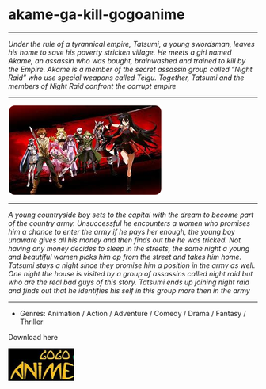# akame-ga-kill-gogoanime

___

*Under the rule of a tyrannical empire, Tatsumi, a young swordsman, leaves his home to save his poverty stricken village. He meets a girl named Akame, an assassin who was bought, brainwashed and trained to kill by the Empire. Akame is a member of the secret assassin group called “Night Raid” who use special weapons called Teigu. Together, Tatsumi and the members of Night Raid confront the corrupt empire*

___

<img src="https://github.com/FaisaZadat/akame-ga-kill-gogoanime/blob/main/ag.png"/>

___

*A young countryside boy sets to the capital with the dream to become part of the country army. Unsuccessful he encounters a women who promises him a chance to enter the army if he pays her enough, the young boy unaware gives all his money and then finds out the he was tricked. Not having any money decides to sleep in the streets, the same night a young and beautiful women picks him op from the street and takes him home. Tatsumi stays a night since they promise him a position in the army as well. One night the house is visited by a group of assassins called night raid but who are the real bad guys of this story. Tatsumi ends up joining night raid and finds out that he identifies his self in this group more then in the army*

___

+  Genres: Animation / Action / Adventure / Comedy / Drama / Fantasy / Thriller




Download here

<img src="https://github.com/FaisaZadat/akame-ga-kill-gogoanime/blob/main/d.png"/>
